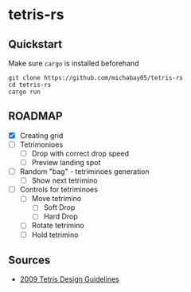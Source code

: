 # tetris-rs

## Quickstart

Make sure `cargo` is installed beforehand

```
git clone https://github.com/michabay05/tetris-rs
cd tetris-rs
cargo run
```

## ROADMAP

- [x] Creating grid
- [ ] Tetrimonioes
  - [ ] Drop with correct drop speed
  - [ ] Preview landing spot
- [ ] Random "bag" - tetriminoes generation
  - [ ] Show next tetrimino
- [ ] Controls for tetriminoes
  - [ ] Move tetrimino
    - [ ] Soft Drop
    - [ ] Hard Drop
  - [ ] Rotate tetrimino
  - [ ] Hold tetrimino

## Sources

- [2009 Tetris Design Guidelines](https://github.com/frankkopp/Tetris/blob/master/2009%20Tetris%20Design%20Guideline.pdf)
